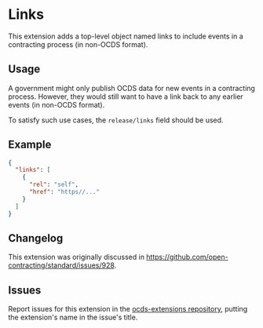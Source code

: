 # Links

This extension adds a top-level object named links to include events in a contracting process (in non-OCDS format).

## Usage

A government might only publish OCDS data for new events in a contracting process. However, they would still want to have a link back to any earlier events (in non-OCDS format).

To satisfy such use cases, the `release/links` field should be used.

## Example

```json
{
  "links": [
    {
      "rel": "self",
      "href": "https//..."
    }
  ]
}
```

## Changelog

This extension was originally discussed in <https://github.com/open-contracting/standard/issues/928>.


## Issues

Report issues for this extension in the [ocds-extensions repository](https://github.com/open-contracting/ocds-extensions/issues), putting the extension's name in the issue's title.